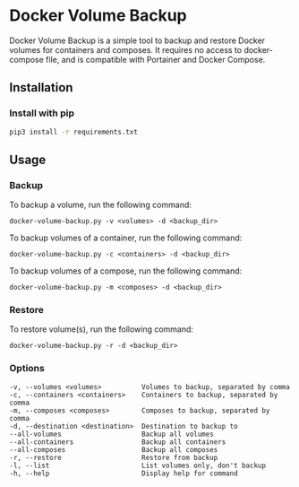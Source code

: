 # Docker Volume Backup

Docker Volume Backup is a simple tool to backup and restore Docker volumes for containers and composes.
It requires no access to docker-compose file, and is compatible with Portainer and Docker Compose.

## Installation

### Install with pip

```bash
pip3 install -r requirements.txt
```

## Usage

### Backup

To backup a volume, run the following command:

    docker-volume-backup.py -v <volumes> -d <backup_dir>

To backup volumes of a container, run the following command:

    docker-volume-backup.py -c <containers> -d <backup_dir>

To backup volumes of a compose, run the following command:
    
    docker-volume-backup.py -m <composes> -d <backup_dir>

### Restore

To restore volume(s), run the following command:

    docker-volume-backup.py -r -d <backup_dir>

### Options

    -v, --volumes <volumes>          Volumes to backup, separated by comma
    -c, --containers <containers>    Containers to backup, separated by comma
    -m, --composes <composes>        Composes to backup, separated by comma
    -d, --destination <destination>  Destination to backup to
    --all-volumes                    Backup all volumes
    --all-containers                 Backup all containers
    --all-composes                   Backup all composes
    -r, --restore                    Restore from backup
    -l, --list                       List volumes only, don't backup
    -h, --help                       Display help for command
